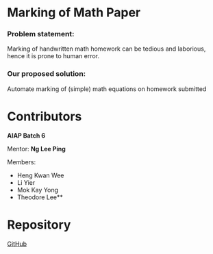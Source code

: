 # Marking of Math Paper
### Problem statement:
Marking of handwritten math homework can be tedious and laborious, hence it is prone to human error.

### Our proposed solution:
Automate marking of (simple) math equations on homework submitted

# Contributors
**AIAP Batch 6**

Mentor: **Ng Lee Ping**

Members:

- Heng Kwan Wee
- Li Yier
- Mok Kay Yong
- Theodore Lee**

# Repository
[GitHub](https://github.com/mammothb/math-grader)
